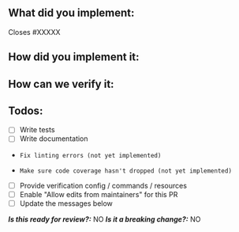 <!--
1. Do not remove any section of the template. If something is not applicable leave it empty but leave it in the PR
2. Please follow the template, otherwise we'll have to ask you to update it and it will take longer until your PR is merged
-->

## What did you implement:

Closes #XXXXX

<!--
Briefly describe the feature if no issue exists for this PR. If possible only
submit PRs for existing issues. If the PR is trivial (like doc changes or simple
code fixes) it can be submitted without a related issue, but as soon as it adds
or changes functionality, a related issue should be present.
-->

## How did you implement it:

<!--
If this is a nontrivial change please briefly describe your implementation so its easy for us to understand and review your code.
-->

## How can we verify it:

<!--
Add any applicable config, commands, screenshots or other resources
to make it easy for us to verify this works. The easier you make it for us
to review a PR, the faster we can review and merge it.

Examples:
* Step by step description, how to verify
* Screenshots - Showing the difference between your output and the master
* Other - Anything else that comes to mind to help us evaluate
-->

## Todos:

- [ ] Write tests
- [ ] Write documentation
-     Fix linting errors (not yet implemented)
-     Make sure code coverage hasn't dropped (not yet implemented)
- [ ] Provide verification config / commands / resources
- [ ] Enable "Allow edits from maintainers" for this PR
- [ ] Update the messages below

***Is this ready for review?:*** NO
***Is it a breaking change?:*** NO
